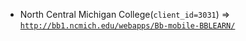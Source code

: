  - North Central Michigan College(`client_id=3031`) => [`http://bb1.ncmich.edu/webapps/Bb-mobile-BBLEARN/`](http://bb1.ncmich.edu/webapps/Bb-mobile-BBLEARN/)
